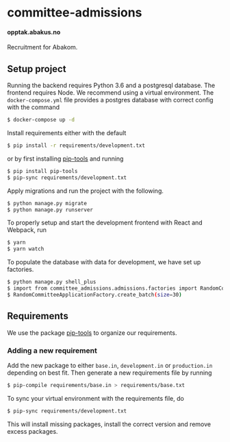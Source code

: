# committee-admissions
#### opptak.abakus.no
Recruitment for Abakom.

## Setup project
Running the backend requires Python 3.6 and a postgresql database. The frontend requires Node. We recommend using
a virtual environment. The `docker-compose.yml` file provides a 
postgres database with correct config with the command
```sh
$ docker-compose up -d
```

Install requirements either with the default
```sh
$ pip install -r requirements/development.txt
```
or by first installing [pip-tools](https://github.com/jazzband/pip-tools) and running

```sh
$ pip install pip-tools
$ pip-sync requirements/development.txt
```

Apply migrations and run the project with the following.
```sh
$ python manage.py migrate
$ python manage.py runserver
```

To properly setup and start the development frontend with React and Webpack, run 
```sh
$ yarn
$ yarn watch
```

To populate the database with data for development, we have set up factories.
```sh
$ python manage.py shell_plus
$ import from committee_admissions.admissions.factories import RandomCommitteeApplicationFactory
$ RandomCommitteeApplicationFactory.create_batch(size=30)
```

## Requirements
We use the package [pip-tools](https://github.com/jazzband/pip-tools) to organize our requirements.
### Adding a new requirement
Add the new package to either `base.in`, `development.in` or 
`production.in` depending on best fit. Then generate a new requirements
file by running
```sh
$ pip-compile requirements/base.in > requirements/base.txt
``` 
To sync your virtual environment with the requirements file, do
```sh
$ pip-sync requirements/development.txt
```
This will install missing packages, install the correct version and 
remove excess packages.
